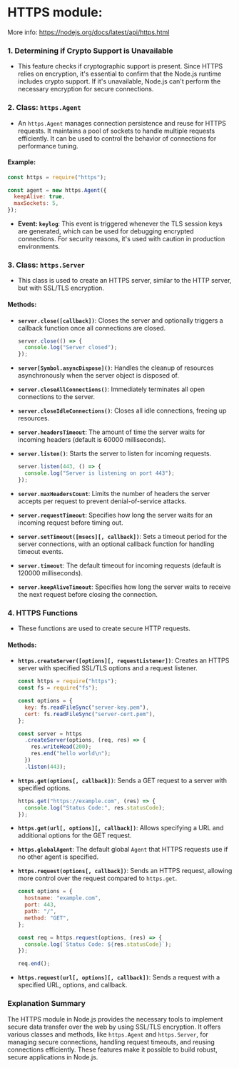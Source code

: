 # HTTPS module:

More info: https://nodejs.org/docs/latest/api/https.html

### 1. **Determining if Crypto Support is Unavailable**

- This feature checks if cryptographic support is present. Since HTTPS relies on encryption, it's essential to confirm that the Node.js runtime includes crypto support. If it's unavailable, Node.js can't perform the necessary encryption for secure connections.

### 2. **Class: `https.Agent`**

- An `https.Agent` manages connection persistence and reuse for HTTPS requests. It maintains a pool of sockets to handle multiple requests efficiently. It can be used to control the behavior of connections for performance tuning.

#### Example:

```javascript
const https = require("https");

const agent = new https.Agent({
  keepAlive: true,
  maxSockets: 5,
});
```

- **Event: `keylog`**: This event is triggered whenever the TLS session keys are generated, which can be used for debugging encrypted connections. For security reasons, it's used with caution in production environments.

### 3. **Class: `https.Server`**

- This class is used to create an HTTPS server, similar to the HTTP server, but with SSL/TLS encryption.

#### Methods:

- **`server.close([callback])`**: Closes the server and optionally triggers a callback function once all connections are closed.

  ```javascript
  server.close(() => {
    console.log("Server closed");
  });
  ```

- **`server[Symbol.asyncDispose]()`**: Handles the cleanup of resources asynchronously when the server object is disposed of.

- **`server.closeAllConnections()`**: Immediately terminates all open connections to the server.

- **`server.closeIdleConnections()`**: Closes all idle connections, freeing up resources.

- **`server.headersTimeout`**: The amount of time the server waits for incoming headers (default is 60000 milliseconds).

- **`server.listen()`**: Starts the server to listen for incoming requests.

  ```javascript
  server.listen(443, () => {
    console.log("Server is listening on port 443");
  });
  ```

- **`server.maxHeadersCount`**: Limits the number of headers the server accepts per request to prevent denial-of-service attacks.

- **`server.requestTimeout`**: Specifies how long the server waits for an incoming request before timing out.

- **`server.setTimeout([msecs][, callback])`**: Sets a timeout period for the server connections, with an optional callback function for handling timeout events.

- **`server.timeout`**: The default timeout for incoming requests (default is 120000 milliseconds).

- **`server.keepAliveTimeout`**: Specifies how long the server waits to receive the next request before closing the connection.

### 4. **HTTPS Functions**

- These functions are used to create secure HTTP requests.

#### Methods:

- **`https.createServer([options][, requestListener])`**: Creates an HTTPS server with specified SSL/TLS options and a request listener.

  ```javascript
  const https = require("https");
  const fs = require("fs");

  const options = {
    key: fs.readFileSync("server-key.pem"),
    cert: fs.readFileSync("server-cert.pem"),
  };

  const server = https
    .createServer(options, (req, res) => {
      res.writeHead(200);
      res.end("hello world\n");
    })
    .listen(443);
  ```

- **`https.get(options[, callback])`**: Sends a GET request to a server with specified options.

  ```javascript
  https.get("https://example.com", (res) => {
    console.log("Status Code:", res.statusCode);
  });
  ```

- **`https.get(url[, options][, callback])`**: Allows specifying a URL and additional options for the GET request.

- **`https.globalAgent`**: The default global `Agent` that HTTPS requests use if no other agent is specified.

- **`https.request(options[, callback])`**: Sends an HTTPS request, allowing more control over the request compared to `https.get`.

  ```javascript
  const options = {
    hostname: "example.com",
    port: 443,
    path: "/",
    method: "GET",
  };

  const req = https.request(options, (res) => {
    console.log(`Status Code: ${res.statusCode}`);
  });

  req.end();
  ```

- **`https.request(url[, options][, callback])`**: Sends a request with a specified URL, options, and callback.

### Explanation Summary

The HTTPS module in Node.js provides the necessary tools to implement secure data transfer over the web by using SSL/TLS encryption. It offers various classes and methods, like `https.Agent` and `https.Server`, for managing secure connections, handling request timeouts, and reusing connections efficiently. These features make it possible to build robust, secure applications in Node.js.
